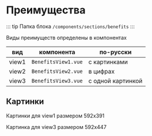 # Преимущества [](https://proofs.app.tian-lp.ru/benefits/)

::: tip Папка блока
`/components/sections/benefits`
:::

Виды преимуществ определены в компонентах

| вид   | компонента          | по-русски         |
| ----- | ------------------- | ----------------- |
| view1 | `BenefitsView1.vue` | с картинками      |
| view2 | `BenefitsView2.vue` | в цифрах          |
| view3 | `BenefitsView3.vue` | с одной картинкой |

## Картинки

Картинки для view1 размером 592х391

Картинка для view3 размером 592х447
